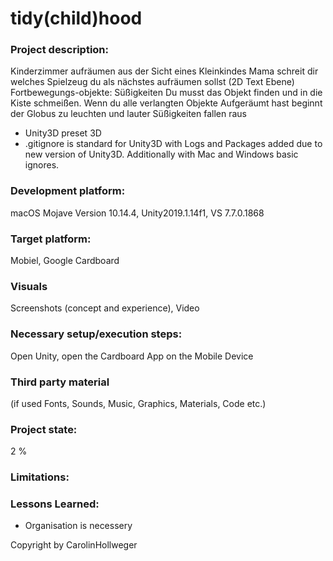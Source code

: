 # tidy(child)hood
### Project description:
Kinderzimmer aufräumen aus der Sicht eines Kleinkindes
Mama schreit dir welches Spielzeug du als nächstes aufräumen sollst (2D Text Ebene)  
Fortbewegungs-objekte: Süßigkeiten
Du musst das Objekt finden und in die Kiste schmeißen. 
Wenn du alle verlangten Objekte Aufgeräumt hast beginnt der Globus zu leuchten und lauter Süßigkeiten fallen raus

- Unity3D preset 3D
- .gitignore is standard for Unity3D with Logs and Packages added due to new version of Unity3D. 
  Additionally with Mac and Windows basic ignores.

### Development platform:
macOS Mojave Version 10.14.4, Unity2019.1.14f1, VS 7.7.0.1868

### Target platform:
Mobiel, Google Cardboard

### Visuals
Screenshots (concept and experience), Video

### Necessary setup/execution steps:
Open Unity, open the Cardboard App on the Mobile Device

### Third party material
(if used Fonts, Sounds, Music, Graphics, Materials, Code etc.)

### Project state:
2 %

### Limitations:


### Lessons Learned:
+ Organisation is necessery

Copyright by CarolinHollweger

